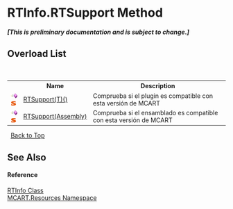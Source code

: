 # RTInfo.RTSupport Method 
 _**\[This is preliminary documentation and is subject to change.\]**_


## Overload List
&nbsp;<table><tr><th></th><th>Name</th><th>Description</th></tr><tr><td>![Public method](media/pubmethod.gif "Public method")![Static member](media/static.gif "Static member")</td><td><a href="7c51d2f6-b56e-4867-d240-bbe911a69f62">RTSupport(T)()</a></td><td>
Comprueba si el plugin es compatible con esta versión de MCART</td></tr><tr><td>![Public method](media/pubmethod.gif "Public method")![Static member](media/static.gif "Static member")</td><td><a href="a9a5eafd-599b-7849-ee82-2aa4eb43a0fc">RTSupport(Assembly)</a></td><td>
Comprueba si el ensamblado es compatible con esta versión de MCART</td></tr></table>&nbsp;
<a href="#rtinfo.rtsupport-method">Back to Top</a>

## See Also


#### Reference
<a href="9c30bd9a-73a2-58c3-e857-621b4a73d057">RTInfo Class</a><br /><a href="041b170e-5907-685d-b002-4dcd9adea31f">MCART.Resources Namespace</a><br />